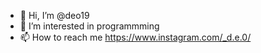 - 👋 Hi, I’m @deo19
- 👀 I’m interested in programmming
- 📫 How to reach me https://www.instagram.com/_d.e.0/
